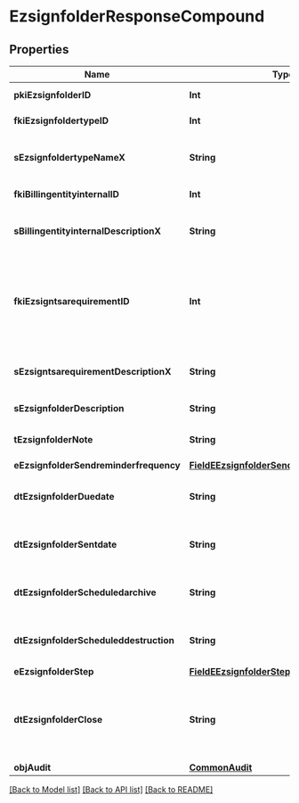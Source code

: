 # EzsignfolderResponseCompound

## Properties
Name | Type | Description | Notes
------------ | ------------- | ------------- | -------------
**pkiEzsignfolderID** | **Int** | The unique ID of the Ezsignfolder | 
**fkiEzsignfoldertypeID** | **Int** | The unique ID of the Ezsignfoldertype. | 
**sEzsignfoldertypeNameX** | **String** | The name of the Ezsignfoldertype in the language of the requester | 
**fkiBillingentityinternalID** | **Int** | The unique ID of the Billingentityinternal. | 
**sBillingentityinternalDescriptionX** | **String** | The description of the Billingentityinternal in the language of the requester | 
**fkiEzsigntsarequirementID** | **Int** | The unique ID of the Ezsigntsarequirement.  Determine if a Time Stamping Authority should add a timestamp on each of the signature. Valid values:  |Value|Description| |-|-| |1|No. TSA Timestamping will requested. This will make all signatures a lot faster since no round-trip to the TSA server will be required. Timestamping will be made using eZsign server&#39;s time.| |2|Best effort. Timestamping from a Time Stamping Authority will be requested but is not mandatory. In the very improbable case it cannot be completed, the timestamping will be made using eZsign server&#39;s time. **Additional fee applies**| |3|Mandatory. Timestamping from a Time Stamping Authority will be requested and is mandatory. In the very improbable case it cannot be completed, the signature will fail and the user will be asked to retry. **Additional fee applies**| | 
**sEzsigntsarequirementDescriptionX** | **String** | The description of the Ezsigntsarequirement in the language of the requester | 
**sEzsignfolderDescription** | **String** | The description of the Ezsignfolder | 
**tEzsignfolderNote** | **String** | Somes extra notes about the eZsign Folder | 
**eEzsignfolderSendreminderfrequency** | [**FieldEEzsignfolderSendreminderfrequency**](FieldEEzsignfolderSendreminderfrequency.md) |  | 
**dtEzsignfolderDuedate** | **String** | The maximum date and time at which the Ezsignfolder can be signed. | 
**dtEzsignfolderSentdate** | **String** | The date and time at which the Ezsign folder was sent the last time. | 
**dtEzsignfolderScheduledarchive** | **String** | The scheduled date and time at which the Ezsignfolder should be archived. | 
**dtEzsignfolderScheduleddestruction** | **String** | The scheduled date and time at which the Ezsignfolder should be Destroyed. | 
**eEzsignfolderStep** | [**FieldEEzsignfolderStep**](FieldEEzsignfolderStep.md) |  | 
**dtEzsignfolderClose** | **String** | The date and time at which the folder was closed. Either by applying the last signature or by completing it prematurely. | 
**objAudit** | [**CommonAudit**](CommonAudit.md) |  | 

[[Back to Model list]](../README.md#documentation-for-models) [[Back to API list]](../README.md#documentation-for-api-endpoints) [[Back to README]](../README.md)


